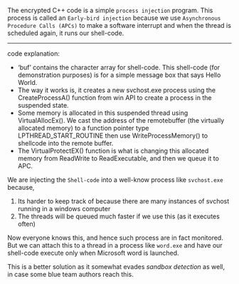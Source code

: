 The encrypted C++ code is a simple `process injection` program. This process is called an `Early-bird injection` because we use `Asynchronous Procedure Calls (APCs)` to make a software interrupt and when the thread is scheduled again, it runs our shell-code. 

-----------------------------------------------------------------------------------------------
code explanation:

-	‘buf’ contains the character array for shell-code. This shell-code (for demonstration purposes) is for a simple message box that says Hello World.
-	The way it works is, it creates a new svchost.exe process using the CreateProcessA() function from win API to create a process in the suspended state. 
-	Some memory is allocated in this suspended thread using VirtualAllocEx(). We cast the address of the remotebuffer (the virtually allocated memory) to a function pointer type LPTHREAD_START_ROUTINE then use WriteProcessMemory() to shellcode into the remote buffer. 
-	The VirtualProtectEX() function is what is changing this allocated memory from ReadWrite to ReadExecutable, and then we queue it to APC.


We are injecting the `Shell-code` into a well-know process like `svchost.exe` because, 
1.	Its harder to keep track of because there are many instances of svchost running in a windows computer
2.	The threads will be queued much faster if we use this (as it executes often)

Now everyone knows this, and hence such process are in fact monitored. But we can attach this to a thread in a process like `word.exe` and have our shell-code execute only when Microsoft word is launched. 

This is a better solution as it somewhat evades _sandbox detection_ as well, in case some blue team authors reach this. 
